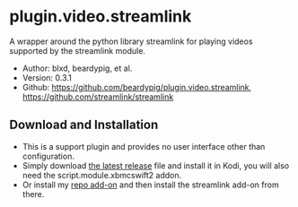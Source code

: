 # plugin.video.streamlink
A wrapper around the python library streamlink for playing videos supported by the streamlink module.

- Author: blxd, beardypig, et al.
- Version: 0.3.1
- Github: https://github.com/beardypig/plugin.video.streamlink, https://github.com/streamlink/streamlink

## Download and Installation

- This is a support plugin and provides no user interface other than configuration.
- Simply download [the latest release](https://github.com/beardypig/plugin.video.streamlink/releases/) file and install it in Kodi, you will also need the script.module.xbmcswift2 addon.
- Or install my [repo add-on](https://github.com/beardypig/repository.beardypig.plugins) and then install the streamlink add-on from there.
